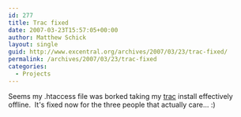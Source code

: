 ```yaml
---
id: 277
title: Trac fixed
date: 2007-03-23T15:57:05+00:00
author: Matthew Schick
layout: single
guid: http://www.excentral.org/archives/2007/03/23/trac-fixed/
permalink: /archives/2007/03/23/trac-fixed
categories:
  - Projects
---
```

Seems my .htaccess file was borked taking my <a href="https://www.excentral.org/trac">trac</a> install effectively offline.&nbsp; It's fixed now for the three people that actually care... :)<br />